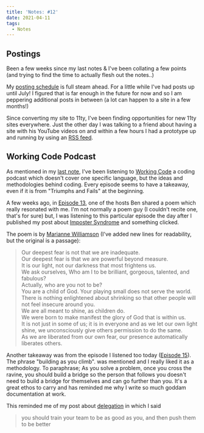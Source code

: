 ```yaml
---
title: 'Notes: #12'
date: 2021-04-11
tags:
  - Notes
---
```


## Postings

Been a few weeks since my last notes & I've been collating a few points (and trying to find the time to actually flesh out the notes..)

My [posting schedule](/blog/my-2021-writing-schedule/) is full steam ahead. For a little while I've had posts up until July! I figured that is far enough in the future for now and so I am peppering additional posts in between (a lot can happen to a site in a few months!)

Since converting my site to 11ty, I've been finding opportunities for new 11ty sites everywhere. Just the other day I was talking to a friend about having a site with his YouTube videos on and within a few hours I had a prototype up and running by using an [RSS feed](/blog/create-11ty-collection-from-rss/).

## Working Code Podcast

As mentioned in my [last note](/blog/notes-11), I've been listening to [Working Code](https://workingcode.dev/) a coding podcast which doesn't cover one specific language, but the ideas and methodologies behind coding. Every episode seems to have a takeaway, even if it is from "Triumphs and Fails" at the beginning.

A few weeks ago, in [Episode 13](https://workingcode.dev/episodes/013-do-what-you-love-and-youll-never-work-a-day-in-your-life/), one of the hosts Ben shared a poem which really resonated with me. I'm not normally a poem guy (I couldn't recite one, that's for sure) but, I was listening to this particular episode the day after I published my post about [Imposter Syndrome](/blog/side-project-imposter-syndrome/) and something clicked.

The poem is by [Marianne Williamson](https://en.wikiquote.org/wiki/Marianne_Williamson) (I've added new lines for readability, but the original is a passage):

> Our deepest fear is not that we are inadequate.<br>
> Our deepest fear is that we are powerful beyond measure.<br>
> It is our light, not our darkness that most frightens us.<br>
> We ask ourselves, Who am I to be brilliant, gorgeous, talented, and fabulous?<br>
> Actually, who are you not to be?<br>
> You are a child of God. Your playing small does not serve the world.<br>
> There is nothing enlightened about shrinking so that other people will not feel insecure around you.<br>
> We are all meant to shine, as children do.<br>
>  We were born to make manifest the glory of God that is within us.<br>
> It is not just in some of us; it is in everyone and as we let our own light shine, we unconsciously give others permission to do the same.<br>
> As we are liberated from our own fear, our presence automatically liberates others.

Another takeaway was from the episode I listened too today ([Episode 15](https://workingcode.dev/episodes/015-potluck-1/)). The phrase "building as you climb". was mentioned and I really liked it as a methodology. To paraphrase; As you solve a problem, once you cross the ravine, you should build a bridge so the person that follows you doesn't need to build a bridge for themselves and can go further than you. It's a great ethos to carry and has reminded me why I write so much goddam documentation at work.

This reminded me of my post about [delegation](/blog/making-sure-youre-not-doing-everything-at-work/) in which I said

> you should train your team to be as good as you, and then push them to be better


